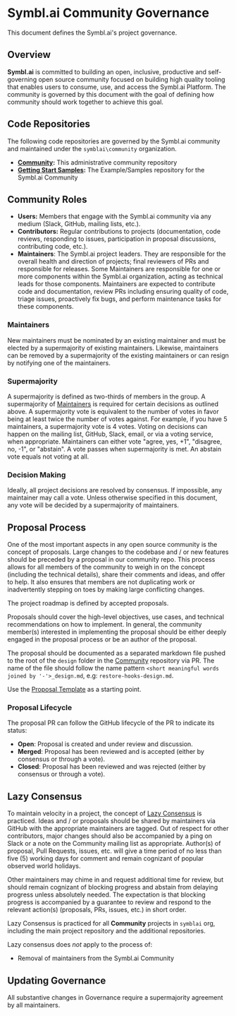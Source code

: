 # Symbl.ai Community Governance

This document defines the Symbl.ai's project governance.

## Overview

**Symbl.ai** is committed to building an open, inclusive, productive and self-governing open source community focused on building high quality tooling that enables users to consume, use, and access the Symbl.ai Platform. The community is governed by this document with the goal of defining how community should work together to achieve this goal.

## Code Repositories

The following code repositories are governed by the Symbl.ai community and maintained under the `symblai\community` organization.

* **[Community](https://github.com/symblai/community):** This administrative community repository
* **[Getting Start Samples](https://github.com/symblai/getting-started-samples):** The Example/Samples repository for the Symbl.ai Community

## Community Roles

* **Users:** Members that engage with the Symbl.ai community via any medium (Slack, GitHub, mailing lists, etc.).
* **Contributors:** Regular contributions to projects (documentation, code reviews, responding to issues, participation in proposal discussions, contributing code, etc.). 
* **Maintainers**: The Symbl.ai project leaders. They are responsible for the overall health and direction of projects; final reviewers of PRs and responsible for releases. Some Maintainers are responsible for one or more components within the Symbl.ai organization, acting as technical leads for those components. Maintainers are expected to contribute code and documentation, review PRs including ensuring quality of code, triage issues, proactively fix bugs, and perform maintenance tasks for these components.

### Maintainers

New maintainers must be nominated by an existing maintainer and must be elected by a supermajority of existing maintainers. Likewise, maintainers can be removed by a supermajority of the existing maintainers or can resign by notifying one of the maintainers.

### Supermajority

A supermajority is defined as two-thirds of members in the group.
A supermajority of [Maintainers](#maintainers) is required for certain
decisions as outlined above. A supermajority vote is equivalent to the number of votes in favor being at least twice the number of votes against. For example, if you have 5 maintainers, a supermajority vote is 4 votes. Voting on decisions can happen on the mailing list, GitHub, Slack, email, or via a voting service, when appropriate. Maintainers can either vote "agree, yes, +1", "disagree, no, -1", or "abstain". A vote passes when supermajority is met. An abstain vote equals not voting at all.

### Decision Making

Ideally, all project decisions are resolved by consensus. If impossible, any
maintainer may call a vote. Unless otherwise specified in this document, any
vote will be decided by a supermajority of maintainers.

## Proposal Process

One of the most important aspects in any open source community is the concept
of proposals. Large changes to the codebase and / or new features should be
preceded by a proposal in our community repo. This process allows for all
members of the community to weigh in on the concept (including the technical
details), share their comments and ideas, and offer to help. It also ensures
that members are not duplicating work or inadvertently stepping on toes by
making large conflicting changes.

The project roadmap is defined by accepted proposals.

Proposals should cover the high-level objectives, use cases, and technical
recommendations on how to implement. In general, the community member(s)
interested in implementing the proposal should be either deeply engaged in the
proposal process or be an author of the proposal.

The proposal should be documented as a separated markdown file pushed to the root of the 
`design` folder in the [Community](https://github.com/symblai/community/tree/main/design)
repository via PR. The name of the file should follow the name pattern `<short
meaningful words joined by '-'>_design.md`, e.g:
`restore-hooks-design.md`.

Use the [Proposal Template](https://github.com/symblai/community/blob/main/design/_template.md) as a starting point.

### Proposal Lifecycle

The proposal PR can follow the GitHub lifecycle of the PR to indicate its status:

* **Open**: Proposal is created and under review and discussion.
* **Merged**: Proposal has been reviewed and is accepted (either by consensus or through a vote).
* **Closed**: Proposal has been reviewed and was rejected (either by consensus or through a vote).

## Lazy Consensus

To maintain velocity in a project, the concept of [Lazy
Consensus](http://en.osswiki.info/concepts/lazy_consensus) is practiced. Ideas
and / or proposals should be shared by maintainers via
GitHub with the appropriate maintainers are tagged. Out of respect for other contributors,
major changes should also be accompanied by a ping on Slack or a note on the
Community mailing list as appropriate. Author(s) of proposal, Pull Requests,
issues, etc.  will give a time period of no less than five (5) working days for
comment and remain cognizant of popular observed world holidays.

Other maintainers may chime in and request additional time for review, but
should remain cognizant of blocking progress and abstain from delaying
progress unless absolutely needed. The expectation is that blocking progress
is accompanied by a guarantee to review and respond to the relevant action(s)
(proposals, PRs, issues, etc.) in short order.

Lazy Consensus is practiced for all **Community** projects in `symblai` org, including
the main project repository and the additional repositories.

Lazy consensus does _not_ apply to the process of:

* Removal of maintainers from the Symbl.ai Community

## Updating Governance

All substantive changes in Governance require a supermajority agreement by all maintainers.
